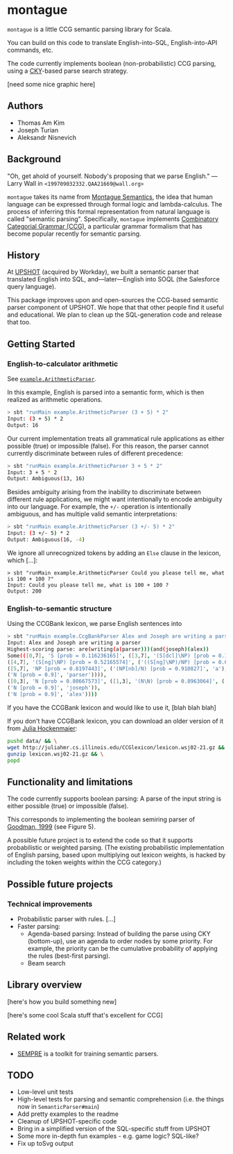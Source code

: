 montague
========

`montague` is a little CCG semantic parsing library for Scala.

You can build on this code to translate English-into-SQL,
English-into-API commands, etc.

The code currently implements boolean (non-probabilistic) CCG
parsing, using a [CKY](https://en.wikipedia.org/wiki/CYK_algorithm)-based
parse search strategy.

[need some nice graphic here]

Authors
-------

* Thomas Am Kim
* Joseph Turian
* Aleksandr Nisnevich

Background
----------

"Oh, get ahold of yourself. Nobody's proposing that we parse English."
— Larry Wall in `<199709032332.QAA21669@wall.org>`

`montague` takes its name from [Montague
Semantics](https://en.wikipedia.org/wiki/Montague_grammar), the
idea that human language can be expressed through formal logic and
lambda-calculus. The process of inferring this formal representation
from natural language is called "semantic parsing". Specifically,
`montague` implements [Combinatory Categorial Grammar
(CCG)](https://en.wikipedia.org/wiki/Combinatory_categorial_grammar), a
particular grammar formalism that has become popular recently for
semantic parsing.

History
-------

At [UPSHOT](http://blogs.workday.com/workday-acquires-upshot/)
(acquired by Workday), we built a semantic parser that translated
English into SQL, and—later—English into SOQL (the Salesforce query
language).

This package improves upon and open-sources the CCG-based semantic
parser component of UPSHOT. We hope that that other people find it
useful and educational. We plan to clean up the SQL-generation code
and release that too.

Getting Started
---------------

### English-to-calculator arithmetic

See [`example.ArithmeticParser`](https://ghe.megaleo.com/upshot/montague/blob/master/src/main/scala/example/ArithmeticParser.scala).

In this example, English is parsed into a semantic form, which is
then realized as arithmetic operations.

```sh
> sbt "runMain example.ArithmeticParser (3 + 5) * 2"
Input: (3 + 5) * 2
Output: 16
```

Our current implementation treats all grammatical rule applications
as either possible (true) or impossible (false).  For this reason,
the parser cannot currently discriminate between rules of different
precedence:

```sh
> sbt "runMain example.ArithmeticParser 3 + 5 * 2"
Input: 3 + 5 * 2
Output: Ambiguous(13, 16)
```

Besides ambiguity arising from the inability to discriminate between
different rule applications, we might want intentionally to encode
ambiguity into our language. For example, the `+/-` operation is
intentionally ambiguous, and has multiple valid semantic
interpretations:

```sh
> sbt "runMain example.ArithmeticParser (3 +/- 5) * 2"
Input: (3 +/- 5) * 2
Output: Ambiguous(16, -4)
```

We ignore all unrecognized tokens by adding an `Else` clause in the
lexicon, which [...]:

```
> sbt "runMain example.ArithmeticParser Could you please tell me, what is 100 + 100 ?"
Input: Could you please tell me, what is 100 + 100 ?
Output: 200
```

### English-to-semantic structure

Using the CCGBank lexicon, we parse English sentences into

```sh
> sbt "runMain example.CcgBankParser Alex and Joseph are writing a parser"
Input: Alex and Joseph are writing a parser
Highest-scoring parse: are(writing(a(parser)))(and(joseph)(alex))
Some(([0,7], 'S [prob = 0.116236165]', ([3,7], '(S[dcl]\NP) [prob = 0.1440928]', ('((S[dcl]\NP)/(S[ng]\NP)) [prob = 0.276222]', 'are'),
([4,7], '(S[ng]\NP) [prob = 0.52165574]', ('((S[ng]\NP)/NP) [prob = 0.636364]', 'writing'),
([5,7], 'NP [prob = 0.8197443]', ('(NP[nb]/N) [prob = 0.910827]', 'a'),
('N [prob = 0.9]', 'parser')))),
([0,3], 'N [prob = 0.80667573]', ([1,3], '(N\N) [prob = 0.8963064]', ('((X\X)/X) [prob = 0.995896]', 'and'),
('N [prob = 0.9]', 'joseph')),
('N [prob = 0.9]', 'alex'))))
```

If you have the CCGBank lexicon and would like to use it, [blah
blah blah]

If you don't have CCGBank lexicon, you can download an older version
of it from [Julia
Hockenmaier](http://juliahmr.cs.illinois.edu/CCGlexicon/):

```sh
pushd data/ && \
wget http://juliahmr.cs.illinois.edu/CCGlexicon/lexicon.wsj02-21.gz && \
gunzip lexicon.wsj02-21.gz && \
popd
```

Functionality and limitations
-----------------------------

The code currently supports boolean parsing: A parse of the input
string is either possible (true) or impossible (false).

This corresponds to implementing the boolean semiring parser of
[Goodman, 1999](http://www.aclweb.org/anthology/J99-4004) (see
Figure 5).

A possible future project is to extend the code so that it supports
probabilistic or weighted parsing. (The existing probabilistic
implementation of English parsing, based upon multiplying out lexicon
weights, is hacked by including the token weights within the CCG
category.)

Possible future projects
------------------------

### Technical improvements

* Probabilistic parser with rules. [...]
* Faster parsing:
	* Agenda-based parsing: Instead of building the parse using
	CKY (bottom-up), use an agenda to order nodes by some
	priority. For example, the priority can be the cumulative
	probability of applying the rules (best-first parsing).
	* Beam search

Library overview
----------------

[here's how you build something new]

[here's some cool Scala stuff that's excellent for CCG]

Related work
------------

* [SEMPRE](http://www-nlp.stanford.edu/software/sempre/) is a toolkit
for training semantic parsers.

TODO
----

- Low-level unit tests
- High-level tests for parsing and semantic comprehension (i.e. the
things now in `SemanticParser#main`)
- Add pretty examples to the readme
- Cleanup of UPSHOT-specific code
- Bring in a simplified version of the SQL-specific stuff from UPSHOT
- Some more in-depth fun examples - e.g. game logic? SQL-like?
- Fix up toSvg output
